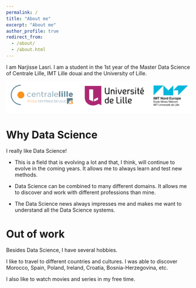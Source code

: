 ```yaml
---
permalink: /
title: "About me"
excerpt: "About me"
author_profile: true
redirect_from: 
  - /about/
  - /about.html
---
```


I am Narjisse Lasri. I am a student in the 1st year of the Master Data Science of Centrale Lille, IMT Lille douai and the University of Lille. 

![Logo University of Lille, Centrale Lille and IMT Nord Europe](/images/logo.png)

# Why Data Science

I really like Data Science!

* This is a field that is evolving a lot and that, I think, will continue to evolve in the coming years. It allows me to always learn and test new methods.

* Data Science can be combined to many different domains. It allows me to discover and work with different professions than mine.

* The Data Science news always impresses me and makes me want to understand all the Data Science systems.


# Out of work

Besides Data Science, I have several hobbies. 

I like to travel to different countries and cultures. I was able to discover Morocco, Spain, Poland, Ireland, Croatia, Bosnia-Herzegovina, etc.

I also like to watch movies and series in my free time.